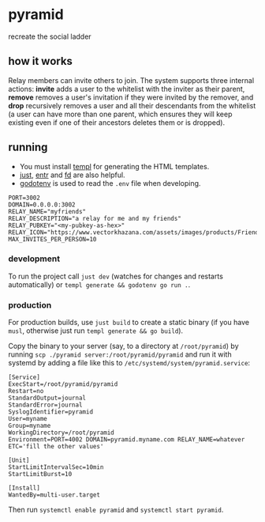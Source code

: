 # pyramid

recreate the social ladder

## how it works

Relay members can invite others to join. The system supports three internal actions: **invite** adds a user to the whitelist with the inviter as their parent, **remove** removes a user's invitation if they were invited by the remover, and **drop** recursively removes a user and all their descendants from the whitelist (a user can have more than one parent, which ensures they will keep existing even if one of their ancestors deletes them or is dropped).

## running

- You must install [templ](https://templ.guide) for generating the HTML templates.
- [just](https://just.systems), [entr](https://eradman.com/entrproject/) and [fd](https://github.com/sharkdp/fd) are also helpful.
- [godotenv](https://github.com/joho/godotenv) is used to read the `.env` file when developing.

```
PORT=3002
DOMAIN=0.0.0.0:3002
RELAY_NAME="myfriends"
RELAY_DESCRIPTION="a relay for me and my friends"
RELAY_PUBKEY="<my-pubkey-as-hex>"
RELAY_ICON="https://www.vectorkhazana.com/assets/images/products/Friend1.jpg"
MAX_INVITES_PER_PERSON=10
```

### development

To run the project call `just dev` (watches for changes and restarts automatically) or `templ generate && godotenv go run .`.

### production

For production builds, use `just build` to create a static binary (if you have `musl`, otherwise just run `templ generate && go build`).

Copy the binary to your server (say, to a directory at `/root/pyramid`) by running `scp ./pyramid server:/root/pyramid/pyramid` and run it with systemd by adding a file like this to `/etc/systemd/system/pyramid.service`:

```
[Service]
ExecStart=/root/pyramid/pyramid
Restart=no
StandardOutput=journal
StandardError=journal
SyslogIdentifier=pyramid
User=myname
Group=myname
WorkingDirectory=/root/pyramid
Environment=PORT=4002 DOMAIN=pyramid.myname.com RELAY_NAME=whatever ETC='fill the other values'

[Unit]
StartLimitIntervalSec=10min
StartLimitBurst=10

[Install]
WantedBy=multi-user.target
```

Then run `systemctl enable pyramid` and `systemctl start pyramid`.
